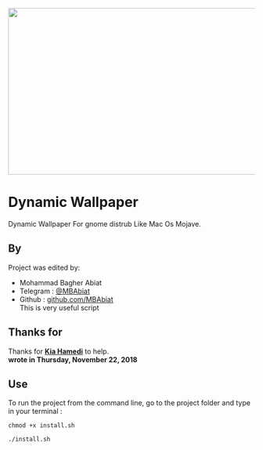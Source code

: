 
<img src="https://media.giphy.com/media/2UwGJoDlGIs4elGa5W/giphy.gif" width="900" height="340" />

# Dynamic Wallpaper
Dynamic Wallpaper For gnome distrub Like Mac Os Mojave.


## By 


Project was edited  by:
- Mohammad Bagher Abiat 
- Telegram : [@MBAbiat](https://t.me/MBAbiat)
- Github : [github.com/MBAbiat](https://github.com/MBAbiat)<br>
This is very useful script 

## Thanks for

Thanks for  [<b>Kia Hamedi</b>](https://t.me/happy722) to help.<br>
<b>wrote in Thursday,  November 22, 2018</b>

## Use

To run the project from the command line, go to the project folder and type in your terminal :
```
chmod +x install.sh

./install.sh
```

